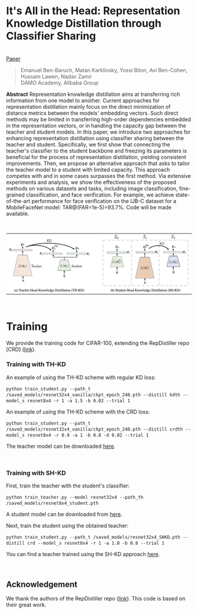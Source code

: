 # It's All in the Head: Representation Knowledge Distillation through Classifier Sharing
<br> [Paper](https://arxiv.org/abs/2201.06945)


> Emanuel Ben-Baruch, Matan Karklinsky, Yossi Biton, Avi Ben-Cohen, Hussam Lawen, Nadav Zamir<br/> DAMO Academy, Alibaba
> Group

**Abstract**
Representation knowledge distillation aims at transferring rich information from one model to another.
Current approaches for representation distillation mainly focus on the direct minimization of distance metrics between the models' embedding vectors.
Such direct methods may be limited in transferring high-order dependencies embedded in the representation vectors, or in handling the capacity gap between the teacher and student models. 
In this paper, we introduce two  approaches for enhancing representation distillation using classifier sharing between the teacher and student. 
Specifically, we first show that connecting the teacher's classifier to the student backbone and freezing its parameters is beneficial for the process of representation distillation, yielding consistent improvements. 
Then, we propose an alternative approach that asks to tailor the teacher model to a student with limited capacity. This approach competes with and in some cases surpasses the first method.
Via extensive experiments and analysis, we show the effectiveness of the proposed methods on various datasets and tasks, including image classification, fine-grained classification, and face verification. 
For example, we achieve state-of-the-art performance for face verification on the IJB-C dataset for a MobileFaceNet model: TAR@(FAR=1e-5)=93.7\%. Code will be made available.

&nbsp;

<p align="center">
 <table class="tg">
  <tr>
    <td class="tg-c3ow"><img src="Figure_HeadSharingKD.png" align="center" width="1000" ></td>
  </tr>
</table>
</p> 

&nbsp;

# Training
We provide the training code for CIFAR-100, extending the RepDistiller repo [CRD] ([link](https://github.com/HobbitLong/RepDistiller)). 

### Training with TH-KD
An example of using the TH-KD scheme with regular KD loss: 
```
python train_student.py --path_t /saved_models/resnet32x4_vanilla/ckpt_epoch_240.pth --distill kdth --model_s resnet8x4 -r 1 -a 1.5 -b 0.02 --trial 1
```

An example of using the TH-KD scheme with the CRD loss:
```
python train_student.py --path_t /saved_models/resnet32x4_vanilla/ckpt_epoch_240.pth --distill crdth --model_s resnet8x4 -r 0.9 -a 1 -b 0.8 -d 0.02 --trial 1
```
The teacher model can be downloaded [here](https://miil-public-eu.oss-eu-central-1.aliyuncs.com/model-zoo/HeadSharingKD/ckpt_epoch_240.pth).

&nbsp;

### Training with SH-KD
First, train the teacher with the student's classifier:
```
python train_teacher.py --model resnet32x4 --path_th /saved_models/resnet8x4_student.pth
```
A student model can be downloaded from [here](https://miil-public-eu.oss-eu-central-1.aliyuncs.com/model-zoo/HeadSharingKD/resnet8x4_student.pth).

Next, train the student using the obtained teacher:
```
python train_student.py --path_t /saved_models/resnet32x4_SHKD.pth --distill crd --model_s resnet8x4 -r 1 -a 1.0 -b 0.8 --trial 1
```
You can find a teacher trained using the SH-KD approach [here](https://miil-public-eu.oss-eu-central-1.aliyuncs.com/model-zoo/HeadSharingKD/resnet32x4_SHKD.pth).

&nbsp;


## Acknowledgement
We thank the authors of the RepDistiller repo ([link](https://github.com/HobbitLong/RepDistiller)). This code is based on their great work.

